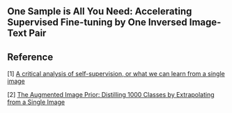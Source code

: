 ## One Sample is All You Need: Accelerating Supervised Fine-tuning by One Inversed Image-Text Pair




## Reference 

[1] [A critical analysis of self-supervision, or what we can learn from a single image](https://arxiv.org/abs/1904.13132)

[2] [The Augmented Image Prior: Distilling 1000 Classes by Extrapolating from a Single Image](https://arxiv.org/abs/2112.00725)


